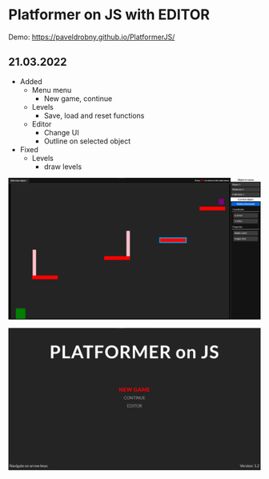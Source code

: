 # Platformer on JS with EDITOR

Demo: https://paveldrobny.github.io/PlatformerJS/

## 21.03.2022

- Added
  - Menu menu
    - New game, continue
  - Levels
    - Save, load and reset functions
  - Editor
    - Change UI
    - Outline on selected object
- Fixed
  - Levels
    - draw levels 

![img](https://github.com/paveldrobny/PlatformerJS/blob/master/editor.png)

![img](https://github.com/paveldrobny/PlatformerJS/blob/master/mainMenu.png)
